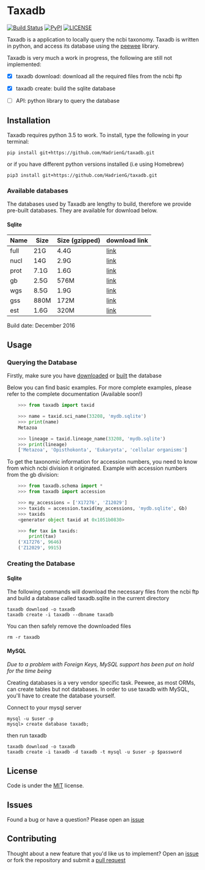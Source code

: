 # Taxadb

[![Build Status](https://travis-ci.org/HadrienG/taxadb.svg?branch=master)](https://travis-ci.org/HadrienG/taxadb)
[![PyPI](https://img.shields.io/badge/python-3.5-blue.svg)]()
[![LICENSE](https://img.shields.io/badge/license-MIT-lightgrey.svg)]()

Taxadb is a application to locally query the ncbi taxonomy. Taxadb is written in python, and access its database using the [peewee](http://peewee.readthedocs.io) library.

Taxadb is very much a work in progress, the following are still not implemented:  
- [x] taxadb download: download all the required files from the ncbi ftp  
- [x] taxadb create: build the sqlite database  
- [ ] API: python library to query the database


## Installation

Taxadb requires python 3.5 to work. To install, type the following in your terminal:

    pip install git+https://github.com/HadrienG/taxadb.git

or if you have different python versions installed (i.e using Homebrew)

    pip3 install git+https://github.com/HadrienG/taxadb.git

### Available databases

The databases used by Taxadb are lengthy to build, therefore we provide pre-built databases. They are available for download below.

#### Sqlite

| Name | Size | Size (gzipped) | download link
| --- | --- | --- | ---
| full | 21G | 4.4G | [link](http://139.162.178.46/files/taxadb/taxadb_full.sqlite.gz)
| nucl | 14G | 2.9G | [link](http://139.162.178.46/files/taxadb/taxadb_nucl.sqlite.gz)
| prot | 7.1G | 1.6G | [link](http://139.162.178.46/files/taxadb/taxadb_prot.sqlite.gz)
| gb | 2.5G | 576M | [link](http://139.162.178.46/files/taxadb/taxadb_gb.sqlite.gz)
| wgs | 8.5G | 1.9G | [link](http://139.162.178.46/files/taxadb/taxadb_wgs.sqlite.gz)
| gss | 880M | 172M | [link](http://139.162.178.46/files/taxadb/taxadb_gss.sqlite.gz)
| est | 1.6G | 320M | [link](http://139.162.178.46/files/taxadb/taxadb_est.sqlite.gz)

Build date: December 2016

## Usage

### Querying the Database

Firstly, make sure you have [downloaded](#available-databases) or [built](#creating-the-database) the database

Below you can find basic examples. For more complete examples, please refer to the complete documentation (Available soon!)

```python
    >>> from taxadb import taxid

    >>> name = taxid.sci_name(33208, 'mydb.sqlite')
    >>> print(name)
    Metazoa

    >>> lineage = taxid.lineage_name(33208, 'mydb.sqlite')
    >>> print(lineage)
    ['Metazoa', 'Opisthokonta', 'Eukaryota', 'cellular organisms']
```

To get the taxonomic information for accession numbers, you need to know from which ncbi division it originated. Example with accession numbers from the gb division:

```python
    >>> from taxadb.schema import *
    >>> from taxadb import accession

    >>> my_accessions = ['X17276', 'Z12029']
    >>> taxids = accession.taxid(my_accessions, 'mydb.sqlite', Gb)
    >>> taxids
    <generator object taxid at 0x1051b0830>

    >>> for tax in taxids:
        print(tax)
    ('X17276', 9646)
    ('Z12029', 9915)
```

### Creating the Database

#### Sqlite

The following commands will download the necessary files from the ncbi ftp and build a database called taxadb.sqlite in the current directory

    taxadb download -o taxadb
    taxadb create -i taxadb --dbname taxadb

You can then safely remove the downloaded files

    rm -r taxadb

#### MySQL

*Due to a problem with Foreign Keys, MySQL support has been put on hold for the time being*

Creating databases is a very vendor specific task. Peewee, as most ORMs, can create tables but not databases.
In order to use taxadb with MySQL, you'll have to create the database yourself.

Connect to your mysql server

    mysql -u $user -p
    mysql> create database taxadb;

then run taxadb

    taxadb download -o taxadb
    taxadb create -i taxadb -d taxadb -t mysql -u $user -p $password

## License

Code is under the [MIT](LICENSE) license.

## Issues

Found a bug or have a question? Please open an [issue](https://github.com/HadrienG/taxadb/issues)

## Contributing

Thought about a new feature that you'd like us to implement? Open an [issue](https://github.com/HadrienG/taxadb/issues) or fork the repository and submit a [pull request](https://github.com/HadrienG/taxadb/pulls)
